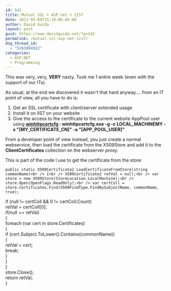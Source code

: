 ```yaml
---
id: 142
title: Mutual SSL + ASP.net + IIS7
date: 2011-05-09T15:19:06-04:00
author: David Guida
layout: post
guid: https://www.davidguida.net/?p=142
permalink: /mutual-ssl-asp-net-iis7/
dsq_thread_id:
  - "5263804922"
categories:
  - ASP.NET
  - Programming
---
```

This was very, very, **VERY** nasty. Took me 1 entire week (even with the support of our ITs).

As usual, at the end we discovered it wasn't that hard anyway&#8230;. from an IT point of view, all you have to do is:

  1. Get an SSL certificate with client/server extended usage
  2. Install it on IIS7 on your website
  3. Give the access to the certificate to the current website AppPool user using **[winhttpcertcfg](http://www.microsoft.com/downloads/en/details.aspx?familyid=c42e27ac-3409-40e9-8667-c748e422833f&displaylang=en) : winhttpcertcfg.exe -g -c LOCAL\_MACHINEMY -s "[MY\_CERTIFICATE\_CN]" -a "[APP\_POOL_USER]"**

From a developer point of view instead, you just create a normal webservice, then load the certificate from the X509Store and add it to the **ClientCertificates** collection on the webserver proxy.

This is part of the code I use to get the certificate from the store:

`public static X509Certificate2 LoadCertificateFromStore(string commonName)<br />
{<br />
X509Certificate2 retVal = null;<br />
var store = new X509Store(StoreLocation.LocalMachine);<br />
store.Open(OpenFlags.ReadOnly);<br />
var certColl = store.Certificates.Find(X509FindType.FindBySubjectName, commonName, true);`

if (null != certColl && 0 != certColl.Count)  
retVal = certColl[0];  
if(null == retVal)  
{  
foreach (var cert in store.Certificates)  
{  
if (cert.Subject.ToLower().Contains(commonName))  
{  
retVal = cert;  
break;  
}  
}  
}  
store.Close();  
return retVal;  
}

<div class="post-details-footer-widgets">
</div>